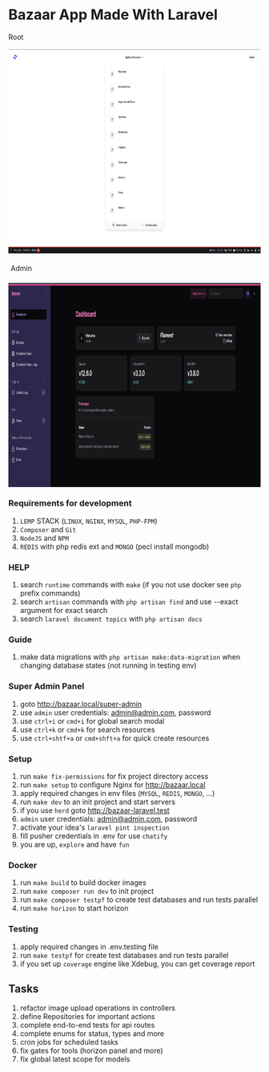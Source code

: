 # Bazaar App Made With Laravel
<div style="display:flex;flex-direction: column;gap: 1rem;">
    <div>Root</div>
    <img style="margin: auto;" src="public/images/backend-services.png" width="810" height="407" alt="backend-services">
    <div style="margin: 0.3rem;">Admin</div>
    <img style="margin: auto;" src="public/images/filament.png" width="810" height="407" alt="filament">
</div>

### Requirements for development
1. `LEMP` STACK (`LINUX`, `NGINX`, `MYSQL`, `PHP-FPM`)
2. `Composer` and `Git`
3. `NodeJS` and `NPM`
4. `REDIS` with php redis ext and `MONGO` (pecl install mongodb)

### HELP
1. search `runtime` commands with `make` (if you not use docker see `php` prefix commands)
2. search `artisan` commands with `php artisan find` and use --exact argument for exact search
3. search `laravel document topics` with `php artisan docs`

### Guide
1. make data migrations with `php artisan make:data-migration` when changing database states (not running in testing env)

### Super Admin Panel
1. goto http://bazaar.local/super-admin
2. use `admin` user credentials: admin@admin.com, password
3. use `ctrl+i` or `cmd+i` for global search modal
4. use `ctrl+k` or `cmd+k` for search resources
5. use `ctrl+shtf+a` or `cmd+shft+a` for quick create resources

### Setup
1. run `make fix-permissions` for fix project directory access
2. run `make setup` to configure Nginx for http://bazaar.local
3. apply required changes in env files (`MYSQL`, `REDIS`, `MONGO`, ...)
4. run `make dev` to an init project and start servers
5. if you use `herd` goto http://bazaar-laravel.test
6. `admin` user credentials: admin@admin.com, password
7. activate your idea's `laravel pint inspection`
8. fill pusher credentials in .env for use `chatify`
9. you are up, `explore` and have `fun`

### Docker
1. run `make build` to build docker images
2. run `make composer run dev` to init project
3. run `make composer testpf` to create test databases and run tests parallel
4. run `make horizon` to start horizon

### Testing
1. apply required changes in .env.testing file
2. run `make testpf` for create test databases and run tests parallel
3. if you set up `coverage` engine like Xdebug, you can get coverage report

## Tasks
1. refactor image upload operations in controllers
2. define Repositories for important actions
3. complete end-to-end tests for api routes
4. complete enums for status, types and more
5. cron jobs for scheduled tasks
6. fix gates for tools (horizon panel and more)
7. fix global latest scope for models
